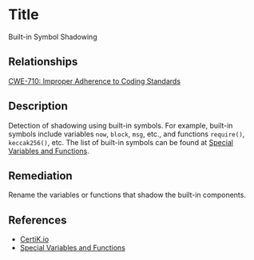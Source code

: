 # Title 
Built-in Symbol Shadowing

## Relationships 
[CWE-710: Improper Adherence to Coding Standards](https://cwe.mitre.org/data/definitions/710.html)

## Description 
Detection of shadowing using built-in symbols. For example, built-in symbols include variables `now`, `block`, `msg`, etc., and functions `require()`, `keccak256()`, etc. The list of built-in symbols can be found at [Special Variables and Functions](https://docs.soliditylang.org/en/latest/units-and-global-variables.html#special-variables-and-functions).

## Remediation
Rename the variables or functions that shadow the built-in components.

## References 
* [CertiK.io](https://certik.io)
* [Special Variables and Functions](https://docs.soliditylang.org/en/latest/units-and-global-variables.html#special-variables-and-functions)